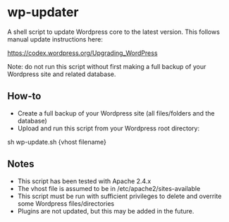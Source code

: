 # wp-updater
A shell script to update Wordpress core to the latest version. This follows manual update instructions here:

https://codex.wordpress.org/Upgrading_WordPress

Note: do not run this script without first making a full backup of your Wordpress site and related database.

## How-to

* Create a full backup of your Wordpress site (all files/folders and the database)
* Upload and run this script from your Wordpress root directory:

sh wp-update.sh {vhost filename}

## Notes

* This script has been tested with Apache 2.4.x
* The vhost file is assumed to be in /etc/apache2/sites-available
* This script must be run with sufficient privileges to delete and overrite some Wordpress files/directories
* Plugins are not updated, but this may be added in the future.
